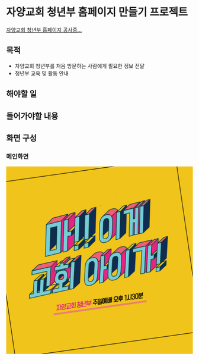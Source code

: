 # 자양교회 청년부 홈페이지 만들기 프로젝트
[자양교회 청년부 홈페이지 공사중...](http://jayang.synology.me)
## 목적
- 자양교회 청년부를 처음 방문하는 사람에게 필요한 정보 전달
- 청년부 교육 및 활동 안내
## 해야할 일

## 들어가야할 내용

## 화면 구성
### 메인화면
![](src/img/메인PC이미지목업.jpeg)
